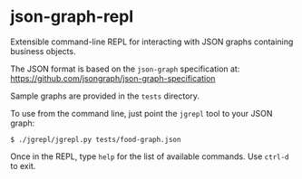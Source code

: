 # json-graph-repl
Extensible command-line REPL for interacting with JSON graphs containing business objects. 

The JSON format is based on the `json-graph` specification at: https://github.com/jsongraph/json-graph-specification 

Sample graphs are provided in the `tests` directory. 

To use from the command line, just point the `jgrepl` tool to your JSON graph:

    $ ./jgrepl/jgrepl.py tests/food-graph.json 

Once in the REPL, type `help` for the list of available commands. Use `ctrl-d` to exit. 
